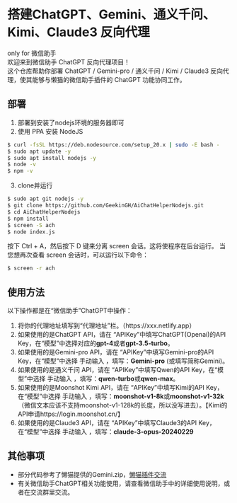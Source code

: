 # 搭建ChatGPT、Gemini、通义千问、Kimi、Claude3 反向代理
only for 微信助手<br>
欢迎来到微信助手 ChatGPT 反向代理项目！<br>
这个仓库帮助你部署 ChatGPT / Gemini-pro / 通义千问 / Kimi / Claude3 反向代理，使其能够与懒猫的微信助手插件的 ChatGPT 功能协同工作。

## 部署
1. 部署到安装了nodejs环境的服务器即可
2. 使用 PPA 安装 NodeJS
```bash
$ curl -fsSL https://deb.nodesource.com/setup_20.x | sudo -E bash -
$ sudo apt update -y
$ sudo apt install nodejs -y
$ node -v
$ npm -v
```

3. clone并运行
```bash
$ sudo apt git nodejs -y
$ git clone https://github.com/GeekinGH/AiChatHelperNodejs.git
$ cd AiChatHelperNodejs
$ npm install
$ screen -S ach
$ node index.js
```
按下 Ctrl + A，然后按下 D 键来分离 screen 会话。这将使程序在后台运行。
当您想再次查看 screen 会话时，可以运行以下命令：
```bash
$ screen -r ach
```

## 使用方法
以下操作都是在“微信助手”ChatGPT中操作：
1. 将你的代理地址填写到“代理地址”栏。（https&#58;&#47;&#47;xxx.netlify.app）
2. 如果使用的是ChatGPT API，请在 “APIKey”中填写ChatGPT(Openai)的API Key，在“模型”中选择对应的<B>gpt-4</B>或者<B>gpt-3.5-turbo</B>。
3. 如果使用的是Gemini-pro API，请在 “APIKey”中填写Gemini-pro的API Key，在“模型”中选择 手动输入 ，填写：<B>Gemini-pro</B> (或填写简称Gemini)。
4. 如果使用的是通义千问 API，请在 “APIKey”中填写Qwen的API Key，在“模型”中选择 手动输入 ，填写：<B>qwen-turbo</B>或<B>qwen-max</B>。
5. 如果使用的是Moonshot Kimi API，请在 “APIKey”中填写Kimi的API Key，在“模型”中选择 手动输入 ，填写：<B>moonshot-v1-8k</B>或<B>moonshot-v1-32k</B>（微信文本应该不支持moonshot-v1-128k的长度，所以没写进去）。【Kimi的API申请https://login.moonshot.cn/】
6. 如果使用的是Claude3 API，请在 “APIKey”中填写Claude3的API Key，在“模型”中选择 手动输入 ，填写：<B>claude-3-opus-20240229</B>

## 其他事项
- 部分代码参考了懒猫提供的Gemini.zip，[懒猫插件交流](https://t.me/maogroup)
- 有关微信助手ChatGPT相关功能使用，请查看微信助手中的详细使用说明，或者在交流群里交流。


